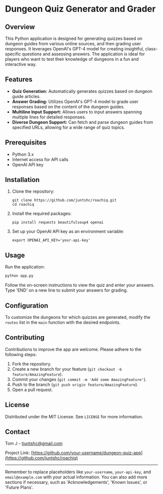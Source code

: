 # Dungeon Quiz Generator and Grader

## Overview

This Python application is designed for generating quizzes based on dungeon guides from various online sources, and then grading user responses. It leverages OpenAI's GPT-4 model for creating insightful, class-specific questions and assessing answers. The application is ideal for players who want to test their knowledge of dungeons in a fun and interactive way.

## Features

- **Quiz Generation:** Automatically generates quizzes based on dungeon guide articles.
- **Answer Grading:** Utilizes OpenAI's GPT-4 model to grade user responses based on the content of the dungeon guides.
- **Multiline Input Support:** Allows users to input answers spanning multiple lines for detailed responses.
- **Diverse Dungeon Support:** Can fetch and parse dungeon guides from specified URLs, allowing for a wide range of quiz topics.

## Prerequisites

- Python 3.x
- Internet access for API calls
- OpenAI API key

## Installation

1. Clone the repository:
   ```
   git clone https://github.com/juntshc/roachiq.git
   cd roachiq
   ```

2. Install the required packages:
   ```
   pip install requests beautifulsoup4 openai
   ```

3. Set up your OpenAI API key as an environment variable:
   ```
   export OPENAI_API_KEY='your-api-key'
   ```

## Usage

Run the application:

```bash
python app.py
```

Follow the on-screen instructions to view the quiz and enter your answers. Type 'END' on a new line to submit your answers for grading.

## Configuration

To customize the dungeons for which quizzes are generated, modify the `routes` list in the `main` function with the desired endpoints.

## Contributing

Contributions to improve the app are welcome. Please adhere to the following steps:

1. Fork the repository.
2. Create a new branch for your feature (`git checkout -b feature/AmazingFeature`).
3. Commit your changes (`git commit -m 'Add some AmazingFeature'`).
4. Push to the branch (`git push origin feature/AmazingFeature`).
5. Open a pull request.

## License

Distributed under the MIT License. See `LICENSE` for more information.

## Contact

Tom J - tjuntshc@gmail.com

Project Link: [https://github.com/your-username/dungeon-quiz-app](https://github.com/juntshc/roachiq)

---

Remember to replace placeholders like `your-username`, `your-api-key`, and `email@example.com` with your actual information. You can also add more sections if necessary, such as 'Acknowledgements', 'Known Issues', or 'Future Plans'.
